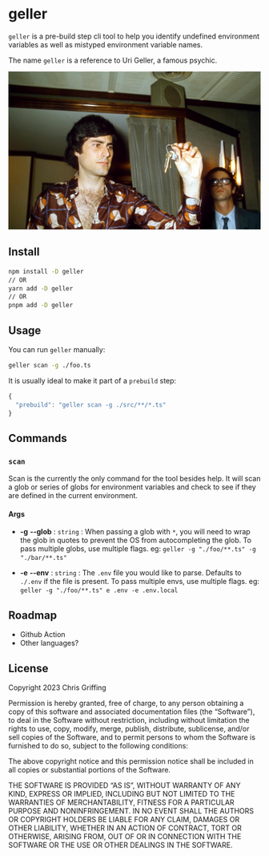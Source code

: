 # geller

`geller` is a pre-build step cli tool to help you identify undefined environment variables as well as mistyped environment variable names.

The name `geller` is a reference to Uri Geller, a famous psychic.

![A photo of Uri Geller holding keys](./readme/uri-geller.jpeg)

## Install

```bash
npm install -D geller
// OR
yarn add -D geller
// OR
pnpm add -D geller
```

## Usage

You can run `geller` manually:

```bash
geller scan -g ./foo.ts
```

It is usually ideal to make it part of a `prebuild` step:

```javascript
{
  "prebuild": "geller scan -g ./src/**/*.ts"
}
```

## Commands

### `scan`

Scan is the currently the only command for the tool besides help. It will scan a glob or series of globs for environment variables and check to see if they are defined in the current environment.

#### Args

- **-g** **--glob** : `string` : When passing a glob with `*`, you will need to wrap the glob in quotes to prevent the OS from autocompleting the glob. To pass multiple globs, use multiple flags. eg: `geller -g "./foo/**.ts" -g "./bar/**.ts"`

- **-e** **--env** : `string` : The `.env` file you would like to parse. Defaults to `./.env` if the file is present. To pass multiple envs, use multiple flags. eg: `geller -g "./foo/**.ts" e .env -e .env.local`

## Roadmap

- Github Action
- Other languages?

## License

Copyright 2023 Chris Griffing

Permission is hereby granted, free of charge, to any person obtaining a copy of this software and associated documentation files (the “Software”), to deal in the Software without restriction, including without limitation the rights to use, copy, modify, merge, publish, distribute, sublicense, and/or sell copies of the Software, and to permit persons to whom the Software is furnished to do so, subject to the following conditions:

The above copyright notice and this permission notice shall be included in all copies or substantial portions of the Software.

THE SOFTWARE IS PROVIDED “AS IS”, WITHOUT WARRANTY OF ANY KIND, EXPRESS OR IMPLIED, INCLUDING BUT NOT LIMITED TO THE WARRANTIES OF MERCHANTABILITY, FITNESS FOR A PARTICULAR PURPOSE AND NONINFRINGEMENT. IN NO EVENT SHALL THE AUTHORS OR COPYRIGHT HOLDERS BE LIABLE FOR ANY CLAIM, DAMAGES OR OTHER LIABILITY, WHETHER IN AN ACTION OF CONTRACT, TORT OR OTHERWISE, ARISING FROM, OUT OF OR IN CONNECTION WITH THE SOFTWARE OR THE USE OR OTHER DEALINGS IN THE SOFTWARE.
